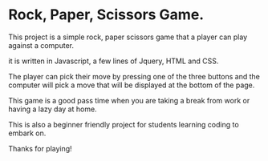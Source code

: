 # Rock, Paper, Scissors Game.

This project is a simple rock, paper scissors game that a player can play against a computer.

it is written in Javascript, a few lines of Jquery, HTML and CSS.

The player can pick their move by pressing one of the three buttons and the computer will pick a move that will be displayed at the bottom of the page.

This game is a good pass time when you are taking a break from work or having a lazy day at home.

This is also a beginner friendly project for students learning coding to embark on.

Thanks for playing!